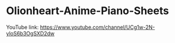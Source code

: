 # Olionheart-Anime-Piano-Sheets
YouTube link: https://www.youtube.com/channel/UCg1w-2N-yloS6b3OgSXD2dw
